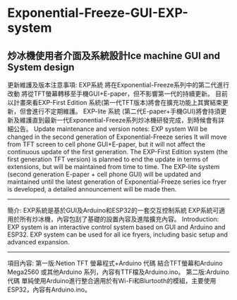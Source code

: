 # Exponential-Freeze-GUI-EXP-system
炒冰機使用者介面及系統設計Ice machine GUI and System design
-------------------------------------------

更新維護及版本注意事項:
EXP系統 將在Exponential-Freeze系列中的第二代進行改動
將從TFT螢幕轉移至手機GUI+E-paper，但不影響第一代的持續更新。
目前以計畫來看EXP-First Edition 系統(第一代TFT版本)將會在擴充功能上其實結束更新，但會進行不定期維護。
EXP-lite 系統 (第二代E-paper+手機GUI)將會持須更新及維護直到最新一代Exponential-Freeze系列炒冰機研發完成，到時候會有詳細公告。
Update maintenance and version notes:
EXP system Will be changed in the second generation of Exponential-Freeze series
It will move from TFT screen to cell phone GUI+E-paper, but it will not affect the continuous update of the first generation.
The EXP-First Edition system (the first generation TFT version) is planned to end the update in terms of extensions, but will be maintained from time to time.
The EXP-lite system (second generation E-paper + cell phone GUI) will be updated and maintained until the latest generation of Exponential-Freeze series ice fryer is developed, a detailed announcement will be made then.

-------------------------------------------
簡介:
EXP系統是基於GUI及Arduino和ESP32的一套交互控制系統
EXP系統可適用於所有炒冰機，內容包刮了基礎的設置內容及進階擴充內容。
Introduction:
EXP system is an interactive control system based on GUI and Arduino and ESP32.
EXP system can be used for all ice fryers, including basic setup and advanced expansion.

-------------------------------------------

項目內容:
第一版:Netion TFT 螢幕程式+Arduino 代碼
結合TFT螢幕和Arduino Mega2560 或其他Arduino 系列，內容有TTF檔及Arduino.ino。
第二版:Arduino代碼
單純使用Arduino進行整合適用於有Wi-Fi和Blurtooth的模組，主要使用ESP32，內容有Arduino.ino。





